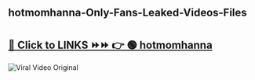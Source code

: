 
 ## hotmomhanna-Only-Fans-Leaked-Videos-Files

# <h2><a href="https://mediaupload.pro?hotmomhanna">🔗 Click to LINKS ⏩⏩ 👉 🟢 hotmomhanna </a></h2>

<a href="https://mediaupload.pro?hotmomhanna" rel="nofollow" data-target="animated-image.originalLink"><img src="https://i.ibb.co.com/xMMVF88/686577567.gif" alt="Viral Video Original" style="max-width: 100%; display: inline-block;" data-target="animated-image.originalImage"></a>